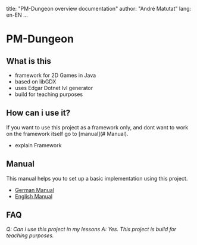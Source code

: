 title: "PM-Dungeon overview documentation"
author: "André Matutat"
lang: en-EN
...

# PM-Dungeon

## What is this

- framework for 2D Games in Java
- based on libGDX
- uses Edgar Dotnet lvl generator
- build for teaching purposes

## How can i use it? 
If you want to use this project as a framework only, and dont want to work on the framework itself go to [manual](# Manual).

- explain Framework


## Manual
This manual helps you to set up a basic implementation using this project. 

- [German Manual](./manual_DE.md)
- [English Manual](./manual_EN.md)


## FAQ
*Q: Can i use this project in my lessons* 
*A: Yes. This project is build for teaching purposes.*